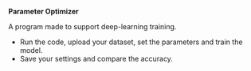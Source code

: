 **Parameter Optimizer**

A program made to support deep-learning training.

- Run the code, upload your dataset, set the parameters and train the model.
- Save your settings and compare the accuracy.
